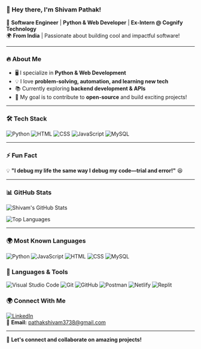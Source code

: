 ### 👋 Hey there, I'm Shivam Pathak!  

🚀 **Software Engineer** | **Python & Web Developer** | **Ex-Intern @ Cognify Technology**  
🌍 **From India** | Passionate about building cool and impactful software!  

---

### 🔥 About Me
- 🖥️ I specialize in **Python & Web Development**
- 💡 I love **problem-solving, automation, and learning new tech**
- 📚 Currently exploring **backend development & APIs**
- 🎯 My goal is to contribute to **open-source** and build exciting projects!

---

### 🛠️ Tech Stack
![Python](https://img.shields.io/badge/-Python-3776AB?style=flat&logo=python&logoColor=white)
![HTML](https://img.shields.io/badge/-HTML-E34F26?style=flat&logo=html5&logoColor=white)
![CSS](https://img.shields.io/badge/-CSS-1572B6?style=flat&logo=css3)
![JavaScript](https://img.shields.io/badge/-JavaScript-F7DF1E?style=flat&logo=javascript&logoColor=black)
![MySQL](https://img.shields.io/badge/-MySQL-4479A1?style=flat&logo=mysql&logoColor=white)

---

### ⚡ Fun Fact
💡 **"I debug my life the same way I debug my code—trial and error!"** 😆

---

### 📊 GitHub Stats
![Shivam's GitHub Stats](https://github-readme-stats.vercel.app/api?username=shivampathak2812&show_icons=true&theme=radical)

![Top Languages](https://github-readme-stats.vercel.app/api/top-langs/?username=shivampathak2812&layout=compact&theme=radical)

---


### 🌍 Most Known Languages
![Python](https://img.shields.io/badge/-Python-3776AB?style=flat&logo=python&logoColor=white)
![JavaScript](https://img.shields.io/badge/-JavaScript-F7DF1E?style=flat&logo=javascript&logoColor=black)
![HTML](https://img.shields.io/badge/-HTML-E34F26?style=flat&logo=html5&logoColor=white)
![CSS](https://img.shields.io/badge/-CSS-1572B6?style=flat&logo=css3)
![MySQL](https://img.shields.io/badge/-MySQL-4479A1?style=flat&logo=mysql&logoColor=white)


### 🧰 Languages & Tools
![Visual Studio Code](https://img.shields.io/badge/VS%20Code-007ACC?style=flat&logo=visual-studio-code&logoColor=white)
![Git](https://img.shields.io/badge/Git-F05032?style=flat&logo=git&logoColor=white)
![GitHub](https://img.shields.io/badge/GitHub-181717?style=flat&logo=github&logoColor=white)
![Postman](https://img.shields.io/badge/Postman-FF6C37?style=flat&logo=postman&logoColor=white)
![Netlify](https://img.shields.io/badge/Netlify-00C7B7?style=flat&logo=netlify&logoColor=white)
![Replit](https://img.shields.io/badge/Replit-F26207?style=flat&logo=replit&logoColor=white)


### 🌍 Connect With Me
[![LinkedIn](https://img.shields.io/badge/LinkedIn-0A66C2?style=for-the-badge&logo=linkedin&logoColor=white)](https://www.linkedin.com/in/shivam-pathak-9a76ba246)  
📧 **Email:** pathakshivam3738@gmail.com

---

🚀 **Let's connect and collaborate on amazing projects!**
